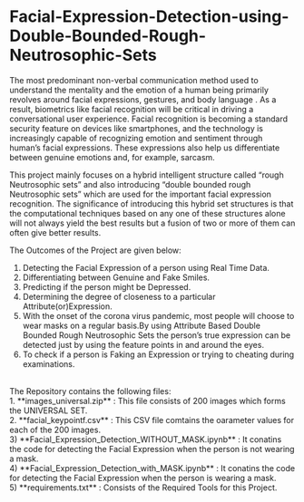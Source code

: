 # Facial-Expression-Detection-using-Double-Bounded-Rough-Neutrosophic-Sets
The most predominant non-verbal communication method used to understand the mentality and the emotion of a human being primarily revolves around facial expressions, gestures, and body language . As a result, biometrics like facial recognition will be critical in driving a conversational user experience. Facial recognition is becoming a standard security feature on devices like smartphones, and the technology is increasingly capable of recognizing emotion and sentiment through human’s facial expressions. These expressions also help us differentiate between genuine emotions and, for example, sarcasm. <br/>

This project mainly focuses on a hybrid intelligent structure called “rough Neutrosophic sets” and also introducing “double bounded rough Neutrosophic sets” which are used for the important facial expression recognition. The significance of introducing this hybrid set structures is that the computational techniques based on any one of these structures alone will not always yield the best results but a fusion of two or more of them can often give better results.<br/>

The Outcomes of the Project are given below:<br/>
1) Detecting the Facial Expression of a person using Real Time Data.<br/>
2) Differentiating between Genuine and Fake Smiles.<br/>
3) Predicting if the person might be Depressed.<br/>
4) Determining the degree of closeness to a particular Attribute(or)Expression.<br/>
5) With the onset of the corona virus pandemic, most people will choose to wear masks on a regular basis.By using Attribute Based Double Bounded Rough Neutrosophic Sets the person’s true expression can be detected just by using the feature points in and around the eyes.<br/>
6) To check if a person is Faking an Expression or trying to cheating during examinations.<br/> 
<br/>
The Repository contains the following files:<br/>
1. **images_universal.zip**               : This file consists of 200 images which forms the UNIVERSAL SET.<br/>
2. **facial_keypointf.csv** : This CSV file comtains the oarameter values for each of the 200 images.<br/>
3) **Facial_Expression_Detection_WITHOUT_MASK.ipynb** : It conatins the code for detecting the Facial Expression when the person is not wearing a mask.<br/>
4) **Facial_Expression_Detection_with_MASK.ipynb** : It conatins the code for detecting the Facial Expression when the person is wearing a mask.<br/>
5) **requirements.txt** : Consists of the Required Tools for this Project.<br/>
